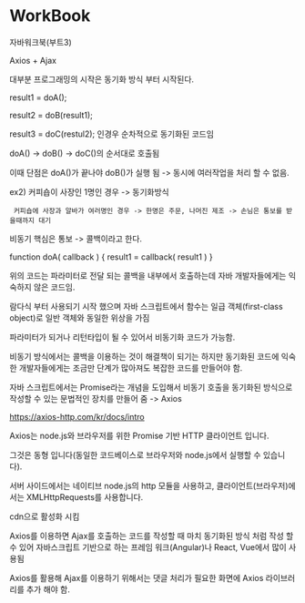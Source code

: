 # WorkBook
자바워크북(부트3)

Axios + Ajax

대부분 프로그래밍의 시작은 동기화 방식 부터 시작된다.


result1 = doA();

result2 = doB(result1);

result3 = doC(restul2); 인경우 순차적으로 동기화된 코드임

doA() -> doB() -> doC()의 순서대로 호출됨

이때 단점은 doA()가 끝나야 doB()가 실행 됨 -> 동시에 여러작업을 처리 할 수 없음.



ex2) 커피숍이 사장인 1명인 경우 -> 동기화방식

     커피숍에 사장과 알바가 여러명인 경우 -> 한명은 주문, 나머진 제조 -> 손님은 통보를 받을때까지 대기

비동기 핵심은 통보 -> 콜백이라고 한다.

function doA( callback ) { result1 = callback( result1 ) }

위의 코드는 파라미터로 전달 되는 콜백을 내부에서 호출하는데 자바 개발자들에게는 익숙하지 않은 코드임.

람다식 부터 사용되기 시작 했으며 자바 스크립트에서 함수는 일급 객체(first-class object)로 일반 객체와 동일한 위상을 가짐

파라미터가 되거나 리턴타입이 될 수 있어서 비동기화 코드가 가능함.

비동기 방식에서는 콜백을 이용하는 것이 해결책이 되기는 하지만 동기화된 코드에 익숙한 개발자들에게는 조금만 단계가 많아져도 복잡한 코드를 만들어야 함.


자바 스크립트에서는 Promise라는 개념을 도입해서 비동기 호출을 동기화된 방식으로 작성할 수 있는 문법적인 장치를 만들어 줌 -> Axios

https://axios-http.com/kr/docs/intro

Axios는 node.js와 브라우저를 위한 Promise 기반 HTTP 클라이언트 입니다.

그것은 동형 입니다(동일한 코드베이스로 브라우저와 node.js에서 실행할 수 있습니다).

서버 사이드에서는 네이티브 node.js의 http 모듈을 사용하고, 클라이언트(브라우저)에서는 XMLHttpRequests를 사용합니다.

<script src="https://cdn.jsdelivr.net/npm/axios/dist/axios.min.js"></script> cdn으로 활성화 시킴

Axios를 이용하면 Ajax를 호출하는 코드를 작성할 때 마치 동기화된 방식 처럼 작성 할 수 있어 자바스크립트 기반으로 하는 프레임 워크(Angular)나 React, Vue에서 많이 사용됨

Axios를 활용해 Ajax를 이용하기 위해서는 댓글 처리가 필요한 화면에 Axios 라이브러리를 추가 해야 함.
